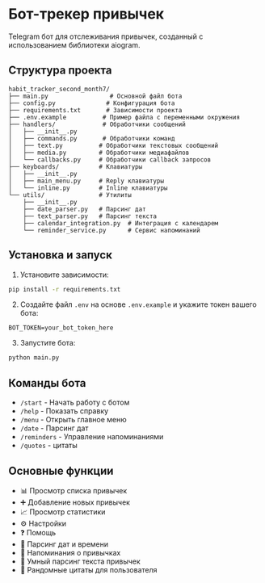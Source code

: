 # Бот-трекер привычек

Telegram бот для отслеживания привычек, созданный с использованием библиотеки aiogram.

## Структура проекта

```
habit_tracker_second_month7/
├── main.py                 # Основной файл бота
├── config.py              # Конфигурация бота
├── requirements.txt       # Зависимости проекта
├── .env.example          # Пример файла с переменными окружения
├── handlers/             # Обработчики сообщений
│   ├── __init__.py
│   ├── commands.py       # Обработчики команд
│   ├── text.py          # Обработчики текстовых сообщений
│   ├── media.py         # Обработчики медиафайлов
│   └── callbacks.py     # Обработчики callback запросов
├── keyboards/           # Клавиатуры
│   ├── __init__.py
│   ├── main_menu.py     # Reply клавиатуры
│   └── inline.py        # Inline клавиатуры
└── utils/               # Утилиты
    ├── __init__.py
    ├── date_parser.py   # Парсинг дат
    ├── text_parser.py   # Парсинг текста
    ├── calendar_integration.py  # Интеграция с календарем
    └── reminder_service.py      # Сервис напоминаний
```

## Установка и запуск

1. Установите зависимости:
```bash
pip install -r requirements.txt
```

2. Создайте файл `.env` на основе `.env.example` и укажите токен вашего бота:
```
BOT_TOKEN=your_bot_token_here
```

3. Запустите бота:
```bash
python main.py
```

## Команды бота

- `/start` - Начать работу с ботом
- `/help` - Показать справку
- `/menu` - Открыть главное меню
- `/date` - Парсинг дат
- `/reminders` - Управление напоминаниями
- `/quotes` - цитаты

## Основные функции

- 📊 Просмотр списка привычек
- ➕ Добавление новых привычек
- 📈 Просмотр статистики
- ⚙️ Настройки
- ❓ Помощь
- 📅 Парсинг дат и времени
- 🔔 Напоминания о привычках
- 📝 Умный парсинг текста привычек
- 📝 Рандомные цитаты для пользователя
